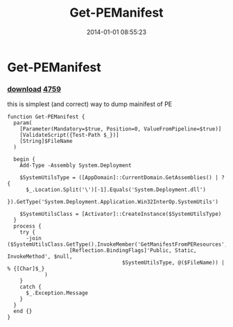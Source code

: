 ﻿---
pid:            4756
parent:         0
children:       4759
poster:         greg zakharov
title:          Get-PEManifest
date:           2014-01-01 08:55:23
description:    this is simplest (and correct) way to dump mainifest of PE
format:         posh
---

# Get-PEManifest

### [download](4756.ps1)  [4759](4759.md)

this is simplest (and correct) way to dump mainifest of PE

```posh
function Get-PEManifest {
  param(
    [Parameter(Mandatory=$true, Position=0, ValueFromPipeline=$true)]
    [ValidateScript({Test-Path $_})]
    [String]$FileName
  )
  
  begin {
    Add-Type -Assembly System.Deployment
    
    $SystemUtilsType = ([AppDomain]::CurrentDomain.GetAssemblies() | ? {
      $_.Location.Split('\')[-1].Equals('System.Deployment.dll')
    }).GetType('System.Deployment.Application.Win32InterOp.SystemUtils')
    
    $SystemUtilsClass = [Activator]::CreateInstance($SystemUtilsType)
  }
  process {
    try {
      -join ($SystemUtilsClass.GetType().InvokeMember('GetManifestFromPEResources',
                    [Reflection.BindingFlags]'Public, Static, InvokeMethod', $null,
                                     $SystemUtilsType, @($FileName)) | % {[Char]$_}
            )
    }
    catch {
      $_.Exception.Message
    }
  }
  end {}
}
```
